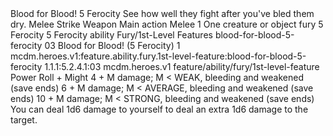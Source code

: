 <ability>
  <name>Blood for Blood!</name>
  <cost>5 Ferocity</cost>
  <flavor>See how well they fight after you&apos;ve bled them dry.</flavor>
  <keywords>
    <keyword>Melee</keyword>
    <keyword>Strike</keyword>
    <keyword>Weapon</keyword>
  </keywords>
  <type>Main action</type>
  <distance>Melee 1</distance>
  <target>One creature or object</target>
  <metadata>
    <class>fury</class>
    <cost>5 Ferocity</cost>
    <cost_amount>5</cost_amount>
    <cost_resource>Ferocity</cost_resource>
    <feature_type>ability</feature_type>
    <file_dpath>Fury/1st-Level Features</file_dpath>
    <item_id>blood-for-blood-5-ferocity</item_id>
    <item_index>03</item_index>
    <item_name>Blood for Blood! (5 Ferocity)</item_name>
    <level>1</level>
    <scc>mcdm.heroes.v1:feature.ability.fury.1st-level-feature:blood-for-blood-5-ferocity</scc>
    <scdc>1.1.1:5.2.4.1:03</scdc>
    <source>mcdm.heroes.v1</source>
    <type>feature/ability/fury/1st-level-feature</type>
  </metadata>
  <effects>
    <effect type="roll">
      <roll>Power Roll + Might</roll>
      <t1>4 + M damage; M &lt; WEAK, bleeding and weakened (save ends)</t1>
      <t2>6 + M damage; M &lt; AVERAGE, bleeding and weakened (save ends)</t2>
      <t3>10 + M damage; M &lt; STRONG, bleeding and weakened (save ends)</t3>
    </effect>
    <effect type="mundane">You can deal 1d6 damage to yourself to deal an extra 1d6 damage to the target.</effect>
  </effects>
</ability>
